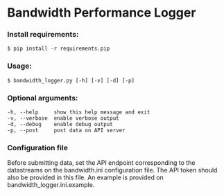 # Bandwidth Performance Logger

### Install requirements:

    $ pip install -r requirements.pip

### Usage:

    $ bandwidth_logger.py [-h] [-v] [-d] [-p]

### Optional arguments:

    -h, --help     show this help message and exit
    -v, --verbose  enable verbose output
    -d, --debug    enable debug output
    -p, --post     post data on API server

### Configuration file

Before submitting data, set the API endpoint corresponding
to the datastreams on the bandwidth.ini configuration file.
The API token should also be provided in this file. An example
is provided on bandwidth_logger.ini.example.
